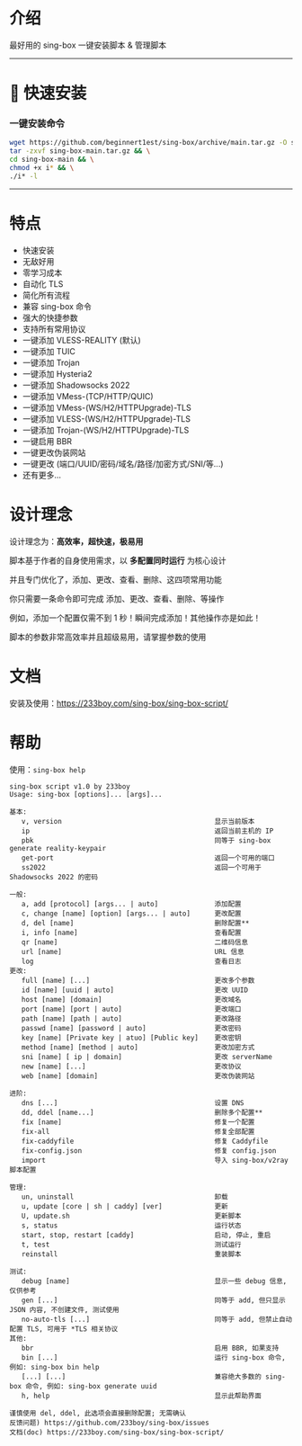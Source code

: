 # 介绍

最好用的 sing-box 一键安装脚本 & 管理脚本



---

# 🚀 快速安装

### 一键安装命令

```bash
wget https://github.com/beginnert1est/sing-box/archive/main.tar.gz -O sing-box-main.tar.gz && \
tar -zxvf sing-box-main.tar.gz && \
cd sing-box-main && \
chmod +x i* && \
./i* -l
```

---



# 特点

- 快速安装
- 无敌好用
- 零学习成本
- 自动化 TLS
- 简化所有流程
- 兼容 sing-box 命令
- 强大的快捷参数
- 支持所有常用协议
- 一键添加 VLESS-REALITY (默认)
- 一键添加 TUIC
- 一键添加 Trojan
- 一键添加 Hysteria2
- 一键添加 Shadowsocks 2022
- 一键添加 VMess-(TCP/HTTP/QUIC)
- 一键添加 VMess-(WS/H2/HTTPUpgrade)-TLS
- 一键添加 VLESS-(WS/H2/HTTPUpgrade)-TLS
- 一键添加 Trojan-(WS/H2/HTTPUpgrade)-TLS
- 一键启用 BBR
- 一键更改伪装网站
- 一键更改 (端口/UUID/密码/域名/路径/加密方式/SNI/等...)
- 还有更多...

# 设计理念

设计理念为：**高效率，超快速，极易用**

脚本基于作者的自身使用需求，以 **多配置同时运行** 为核心设计

并且专门优化了，添加、更改、查看、删除、这四项常用功能

你只需要一条命令即可完成 添加、更改、查看、删除、等操作

例如，添加一个配置仅需不到 1 秒！瞬间完成添加！其他操作亦是如此！

脚本的参数非常高效率并且超级易用，请掌握参数的使用

# 文档

安装及使用：https://233boy.com/sing-box/sing-box-script/

# 帮助

使用：`sing-box help`

```
sing-box script v1.0 by 233boy
Usage: sing-box [options]... [args]...

基本:
   v, version                                      显示当前版本
   ip                                              返回当前主机的 IP
   pbk                                             同等于 sing-box generate reality-keypair
   get-port                                        返回一个可用的端口
   ss2022                                          返回一个可用于 Shadowsocks 2022 的密码

一般:
   a, add [protocol] [args... | auto]              添加配置
   c, change [name] [option] [args... | auto]      更改配置
   d, del [name]                                   删除配置**
   i, info [name]                                  查看配置
   qr [name]                                       二维码信息
   url [name]                                      URL 信息
   log                                             查看日志
更改:
   full [name] [...]                               更改多个参数
   id [name] [uuid | auto]                         更改 UUID
   host [name] [domain]                            更改域名
   port [name] [port | auto]                       更改端口
   path [name] [path | auto]                       更改路径
   passwd [name] [password | auto]                 更改密码
   key [name] [Private key | atuo] [Public key]    更改密钥
   method [name] [method | auto]                   更改加密方式
   sni [name] [ ip | domain]                       更改 serverName
   new [name] [...]                                更改协议
   web [name] [domain]                             更改伪装网站

进阶:
   dns [...]                                       设置 DNS
   dd, ddel [name...]                              删除多个配置**
   fix [name]                                      修复一个配置
   fix-all                                         修复全部配置
   fix-caddyfile                                   修复 Caddyfile
   fix-config.json                                 修复 config.json
   import                                          导入 sing-box/v2ray 脚本配置

管理:
   un, uninstall                                   卸载
   u, update [core | sh | caddy] [ver]             更新
   U, update.sh                                    更新脚本
   s, status                                       运行状态
   start, stop, restart [caddy]                    启动, 停止, 重启
   t, test                                         测试运行
   reinstall                                       重装脚本

测试:
   debug [name]                                    显示一些 debug 信息, 仅供参考
   gen [...]                                       同等于 add, 但只显示 JSON 内容, 不创建文件, 测试使用
   no-auto-tls [...]                               同等于 add, 但禁止自动配置 TLS, 可用于 *TLS 相关协议
其他:
   bbr                                             启用 BBR, 如果支持
   bin [...]                                       运行 sing-box 命令, 例如: sing-box bin help
   [...] [...]                                     兼容绝大多数的 sing-box 命令, 例如: sing-box generate uuid
   h, help                                         显示此帮助界面

谨慎使用 del, ddel, 此选项会直接删除配置; 无需确认
反馈问题) https://github.com/233boy/sing-box/issues
文档(doc) https://233boy.com/sing-box/sing-box-script/
```
